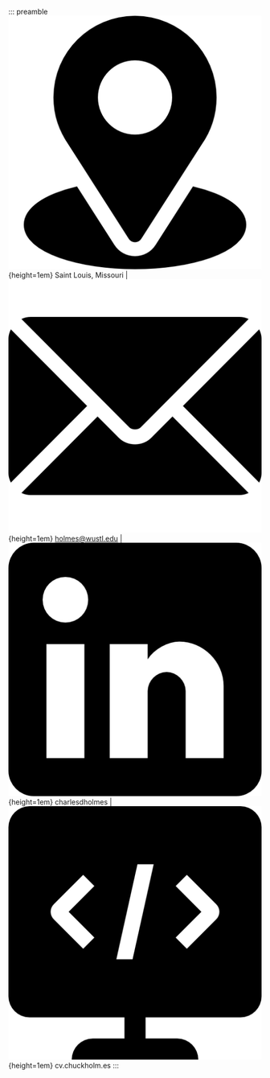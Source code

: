 ::: preamble
![](../icons/location.png){height=1em} Saint Louis, Missouri
| ![](../icons/email.png){height=1em} holmes@wustl.edu
| ![](../icons/linkedin-logo.png){height=1em} charlesdholmes
| ![](../icons/html-code.png){height=1em} cv.chuckholm.es
:::

